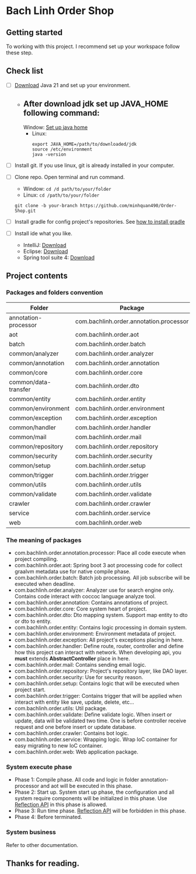 # Bach Linh Order Shop

## Getting started

To working with this project. I recommend set up your workspace follow these step.

## Check list

- [ ] [Download](https://www.oracle.com/java/technologies/javase/jdk21-archive-downloads.html) Java 21 and set up
  your environment.
    - After download jdk set up JAVA_HOME following command:
      -
      Window: [Set up java home](https://confluence.atlassian.com/doc/setting-the-java_home-variable-in-windows-8895.html)
        - Linux:
            ```
            export JAVA_HOME=/path/to/downloaded/jdk
            source /etc/environment
            java -version
            ``` 
- [ ] Install git. If you use linux, git is already installed in your computer.
- [ ] Clone repo. Open terminal and run command.
    - Window: ```cd /d path/to/your/folder```
    - Linux: ```cd /path/to/your/folder```
  ```
  git clone -b your-branch https://github.com/minhquan490/Order-Shop.git
  ```
- [ ] Install gradle for config project's repositories.
  See [how to install gradle](https://www.tutorialspoint.com/gradle/gradle_installation.htm)

- [ ] Install ide what you like.
    - IntelliJ: [Download](https://www.jetbrains.com/toolbox-app/)
    - Eclipse: [Download](https://www.eclipse.org/downloads/)
    - Spring tool suite 4: [Download](https://spring.io/tools)

## Project contents

### Packages and folders convention

| Folder               | Package                                 |
|----------------------|-----------------------------------------|
| annotation-processor | com.bachlinh.order.annotation.processor |
| aot                  | com.bachlinh.order.aot                  |
| batch                | com.bachlinh.order.batch                |
| common/analyzer      | com.bachlinh.order.analyzer             |
| common/annotation    | com.bachlinh.order.annotation           |
| common/core          | com.bachlinh.order.core                 |
| common/data-transfer | com.bachlinh.order.dto                  |
| common/entity        | com.bachlinh.order.entity               |
| common/environment   | com.bachlinh.order.environment          |
| common/exception     | com.bachlinh.order.exception            |
| common/handler       | com.bachlinh.order.handler              |
| common/mail          | com.bachlinh.order.mail                 |
| common/repository    | com.bachlinh.order.repository           |
| common/security      | com.bachlinh.order.security             |
| common/setup         | com.bachlinh.order.setup                |
| common/trigger       | com.bachlinh.order.trigger              |
| common/utils         | com.bachlinh.order.utils                |
| common/validate      | com.bachlinh.order.validate             |
| crawler              | com.bachlinh.order.crawler              |
| service              | com.bachlinh.order.service              |
| web                  | com.bachlinh.order.web                  |

### The meaning of packages

- com.bachlinh.order.annotation.processor: Place all code execute when project compiling.
- com.bachlinh.order.aot: Spring boot 3 aot processing code for collect graalvm metadata use for native compile phase.
- com.bachlinh.order.batch: Batch job processing. All job subscribe will be executed when deadline.
- com.bachlinh.order.analyzer: Analyzer use for search engine only. Contains code interact with coccoc language analyze
  tool.
- com.bachlinh.order.annotation: Contains annotations of project.
- com.bachlinh.order.core: Core system heart of project.
- com.bachlinh.order.dto: Dto mapping system. Support map entity to dto or dto to entity.
- com.bachlinh.order.entity: Contains logic processing in domain system.
- com.bachlinh.order.environment: Environment metadata of project.
- com.bachlinh.order.exception: All project's exceptions placing in here.
- com.bachlinh.order.handler: Define route, router, controller and define how this project can interact with network.
  When developing api, you <b>must</b> extends <b>AbstractController</b> place in here.
- com.bachlinh.order.mail: Contains sending email logic.
- com.bachlinh.order.repository: Project's repository layer, like DAO layer.
- com.bachlinh.order.security: Use for security reason.
- com.bachlinh.order.setup: Contains logic that will be executed when project start.
- com.bachlinh.order.trigger: Contains trigger that will be applied when interact with entity like save, update, delete,
  etc...
- com.bachlinh.order.utils: Util package.
- com.bachlinh.order.validate: Define validate logic. When insert or update, data will be validated two time. One is
  before controller receive request and one before insert or update database.
- com.bachlinh.order.crawler: Contains bot logic.
- com.bachlinh.order.service: Wrapping logic. Wrap IoC container for easy migrating to new IoC container.
- com.bachlinh.order.web: Web application package.

### System execute phase

- Phase 1: Compile phase. All code and logic in folder annotation-processor and aot will be executed in this phase.
- Phase 2: Start up. System start up phase, the configuration and all system require components will be initialized in
  this phase. Use [Reflection API](https://www.oracle.com/technical-resources/articles/java/javareflection.html) in this
  phase is allowed.
- Phase 3: Run time
  phase. [Reflection API](https://www.oracle.com/technical-resources/articles/java/javareflection.html) will be
  forbidden in this phase.
- Phase 4: Before terminated.

### System business

Refer to other documentation.

## Thanks for reading.